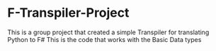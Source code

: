# F-Transpiler-Project
This is a group project that created a simple Transpiler for translating Python to F#
This is the code that works with the Basic Data types
